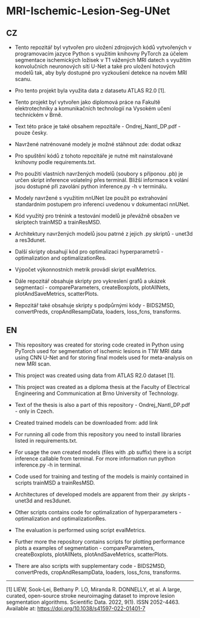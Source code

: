 # MRI-Ischemic-Lesion-Seg-UNet

##  CZ
* Tento repozitář byl vytvořen pro uložení zdrojových kódů vytvořených v programovacím jazyce Python s využitím 
  knihovny PyTorch za účelem segmentace ischemických ložisek v T1 vážených MRI datech s využitím konvolučních 
  neuronových sítí U-Net a také pro uložení hotových modelů tak, aby byly dostupné pro vyzkoušení detekce na novém
  MRI scanu.
  
* Pro tento projekt byla využita data z datasetu ATLAS R2.0 [1].

* Tento projekt byl vytvořen jako diplomová práce na Fakultě elektrotechniky a komunikačních technologií na Vysokém
  učení technickém v Brně. 

* Text této práce je také obsahem repozitáře - Ondrej_Nantl_DP.pdf - pouze česky.

* Navržené natrénované modely je možné stáhnout zde: dodat odkaz

* Pro spuštění kódů z tohoto repozitáře je nutné mít nainstalované knihovny podle requirements.txt.

* Pro použití vlastních navržených modelů (soubory s příponou .pb) je určen skript inference volatelný přes terminál. 
  Bližší informace k volání jsou dostupné při zavolání python inference.py -h v terminálu.

* Modely navržené s využitím nnUNet lze použít po extrahování standardním postupem pro inferenci uvedenou v dokumentaci
  nnUNet.

* Kód využitý pro trénink a testování modelů je převážně obsažen ve skriptech trainMSD a trainResMSD.

* Architektury navržených modelů jsou patrné z jejich .py skriptů - unet3d a res3dunet.

* Další skripty obsahují kód pro optimalizaci hyperparametrů - optimalization and optimalizationRes.

* Výpočet výkonnostních metrik provádí skript evalMetrics.

* Dále repozitář obsahuje skripty pro vykreslení grafů a ukázek segmentací - compareParameters, createBoxplots,
  plotAllNets, plotAndSaveMetrics, scatterPlots.

* Repozitář také obsahuje skripty s podpůrnými kódy - BIDS2MSD, convertPreds, cropAndResampData, loaders, 
  loss_fcns, transforms.

## EN
* This repository was created for storing code created in Python using PyTorch used for segmentation of ischemic 
  lesions in T1W MRI data using CNN U-Net and for storing final models used for meta-analysis on new MRI scan.
  
* This project was created using data from ATLAS R2.0 dataset [1].

* This project was created as a diploma thesis at the Faculty of Electrical Engineering and Communication at Brno
  University of Technology.

* Text of the thesis is also a part of this repository - Ondrej_Nantl_DP.pdf - only in Czech.

* Created trained models can be downloaded from: add link

* For running all code from this repository you need to install libraries listed in requirements.txt.

* For usage the own created models (files with .pb suffix) there is a script inference callable from terminal. 
  For more information run python inference.py -h in terminal.

* Code used for training and testing of the models is mainly contained in scripts trainMSD a trainResMSD.

* Architectures of developed models are apparent from their .py skripts - unet3d and res3dunet.

* Other scripts contains code for optimalization of hyperparameters - optimalization and optimalizationRes.

* The evaluation is performed using script evalMetrics.

* Further more the repository contains scripts for plotting performance plots a examples of 
  segmentation - compareParameters, createBoxplots, plotAllNets, plotAndSaveMetrics, scatterPlots.

* There are also scripts with supplementary code - BIDS2MSD, convertPreds, cropAndResampData, loaders, 
  loss_fcns, transforms. 
--------
[1] LIEW, Sook-Lei, Bethany P. LO, Miranda R. DONNELLY, et al. A large, curated, open-source stroke neuroimaging dataset to improve lesion segmentation algorithms. Scientific Data. 2022, 9(1). ISSN 2052-4463. Available at: https://doi.org/10.1038/s41597-022-01401-7
